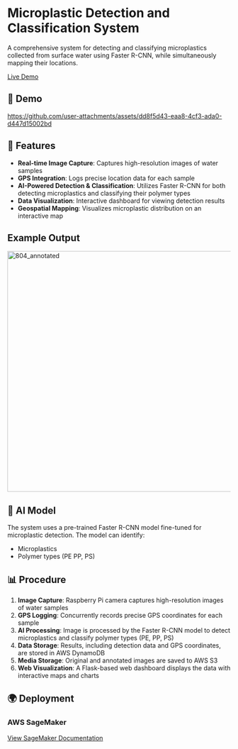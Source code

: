 # Microplastic Detection and Classification System

A comprehensive system for detecting and classifying microplastics collected from surface water using Faster R-CNN, while simultaneously mapping their locations.

[Live Demo](https://thesis-g13y.onrender.com/)

## 🚀 Demo

https://github.com/user-attachments/assets/dd8f5d43-eaa8-4cf3-ada0-d447d15002bd

## 🌟 Features

- **Real-time Image Capture**: Captures high-resolution images of water samples
- **GPS Integration**: Logs precise location data for each sample
- **AI-Powered Detection & Classification**: Utilizes Faster R-CNN for both detecting microplastics and classifying their polymer types
- **Data Visualization**: Interactive dashboard for viewing detection results
- **Geospatial Mapping**: Visualizes microplastic distribution on an interactive map

## Example Output

<img width="960" height="543" alt="804_annotated" src="https://github.com/user-attachments/assets/6c471cdc-1f0f-40cf-9c8b-05b7dc623fb0" />

## 🤖 AI Model

The system uses a pre-trained Faster R-CNN model fine-tuned for microplastic detection. The model can identify:

- Microplastics
- Polymer types (PE PP, PS)


## 📊 Procedure

1. **Image Capture**: Raspberry Pi camera captures high-resolution images of water samples
2. **GPS Logging**: Concurrently records precise GPS coordinates for each sample
3. **AI Processing**: Image is processed by the Faster R-CNN model to detect microplastics and classify polymer types (PE, PP, PS)
4. **Data Storage**: Results, including detection data and GPS coordinates, are stored in AWS DynamoDB
5. **Media Storage**: Original and annotated images are saved to AWS S3
6. **Web Visualization**: A Flask-based web dashboard displays the data with interactive maps and charts

## 🌍 Deployment

### AWS SageMaker

[View SageMaker Documentation](https://sagemaker.readthedocs.io/en/stable/frameworks/pytorch/using_pytorch.html#bring-your-own-model)


